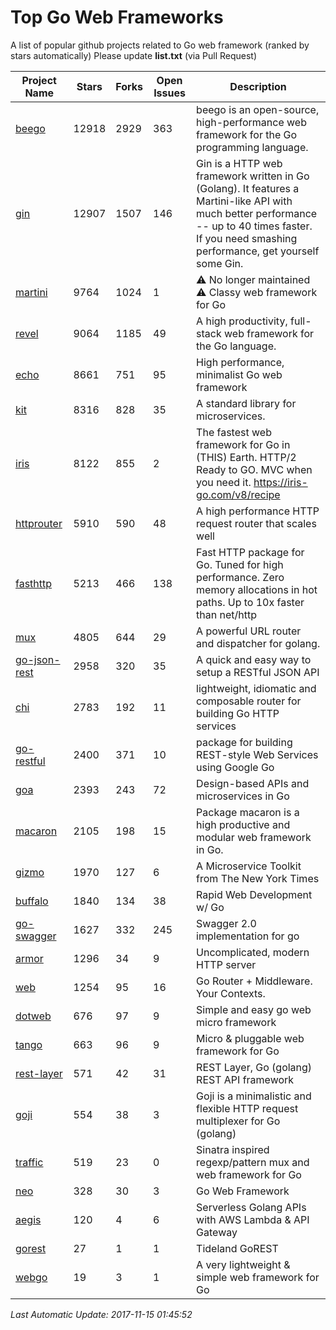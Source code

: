 # Top Go Web Frameworks
A list of popular github projects related to Go web framework (ranked by stars automatically)
Please update **list.txt** (via Pull Request)

| Project Name | Stars | Forks | Open Issues | Description |
| ------------ | ----- | ----- | ----------- | ----------- |
| [beego](https://github.com/astaxie/beego) | 12918 | 2929 | 363 | beego is an open-source, high-performance web framework for the Go programming language. |
| [gin](https://github.com/gin-gonic/gin) | 12907 | 1507 | 146 | Gin is a HTTP web framework written in Go (Golang). It features a Martini-like API with much better performance -- up to 40 times faster. If you need smashing performance, get yourself some Gin. |
| [martini](https://github.com/go-martini/martini) | 9764 | 1024 | 1 | ⚠️ No longer maintained ⚠️  Classy web framework for Go |
| [revel](https://github.com/revel/revel) | 9064 | 1185 | 49 | A high productivity, full-stack web framework for the Go language. |
| [echo](https://github.com/labstack/echo) | 8661 | 751 | 95 | High performance, minimalist Go web framework |
| [kit](https://github.com/go-kit/kit) | 8316 | 828 | 35 | A standard library for microservices. |
| [iris](https://github.com/kataras/iris) | 8122 | 855 | 2 | The fastest web framework for Go in (THIS) Earth. HTTP/2 Ready to GO. MVC when you need it. https://iris-go.com/v8/recipe |
| [httprouter](https://github.com/julienschmidt/httprouter) | 5910 | 590 | 48 | A high performance HTTP request router that scales well |
| [fasthttp](https://github.com/valyala/fasthttp) | 5213 | 466 | 138 | Fast HTTP package for Go. Tuned for high performance. Zero memory allocations in hot paths. Up to 10x faster than net/http |
| [mux](https://github.com/gorilla/mux) | 4805 | 644 | 29 | A powerful URL router and dispatcher for golang. |
| [go-json-rest](https://github.com/ant0ine/go-json-rest) | 2958 | 320 | 35 | A quick and easy way to setup a RESTful JSON API |
| [chi](https://github.com/go-chi/chi) | 2783 | 192 | 11 | lightweight, idiomatic and composable router for building Go HTTP services |
| [go-restful](https://github.com/emicklei/go-restful) | 2400 | 371 | 10 | package for building REST-style Web Services using Google Go |
| [goa](https://github.com/goadesign/goa) | 2393 | 243 | 72 | Design-based APIs and microservices in Go |
| [macaron](https://github.com/go-macaron/macaron) | 2105 | 198 | 15 | Package macaron is a high productive and modular web framework in Go. |
| [gizmo](https://github.com/NYTimes/gizmo) | 1970 | 127 | 6 | A Microservice Toolkit from The New York Times |
| [buffalo](https://github.com/gobuffalo/buffalo) | 1840 | 134 | 38 | Rapid Web Development w/ Go |
| [go-swagger](https://github.com/go-swagger/go-swagger) | 1627 | 332 | 245 | Swagger 2.0 implementation for go |
| [armor](https://github.com/labstack/armor) | 1296 | 34 | 9 | Uncomplicated, modern HTTP server |
| [web](https://github.com/gocraft/web) | 1254 | 95 | 16 | Go Router + Middleware. Your Contexts. |
| [dotweb](https://github.com/devfeel/dotweb) | 676 | 97 | 9 | Simple and easy go web micro framework |
| [tango](https://github.com/lunny/tango) | 663 | 96 | 9 | Micro & pluggable web framework for Go |
| [rest-layer](https://github.com/rs/rest-layer) | 571 | 42 | 31 | REST Layer, Go (golang) REST API framework |
| [goji](https://github.com/goji/goji) | 554 | 38 | 3 | Goji is a minimalistic and flexible HTTP request multiplexer for Go (golang) |
| [traffic](https://github.com/pilu/traffic) | 519 | 23 | 0 | Sinatra inspired regexp/pattern mux and web framework for Go |
| [neo](https://github.com/ivpusic/neo) | 328 | 30 | 3 | Go Web Framework |
| [aegis](https://github.com/tmaiaroto/aegis) | 120 | 4 | 6 | Serverless Golang APIs with AWS Lambda & API Gateway |
| [gorest](https://github.com/tideland/gorest) | 27 | 1 | 1 | Tideland GoREST |
| [webgo](https://github.com/bnkamalesh/webgo) | 19 | 3 | 1 | A very lightweight & simple web framework for Go |

*Last Automatic Update: 2017-11-15 01:45:52*
